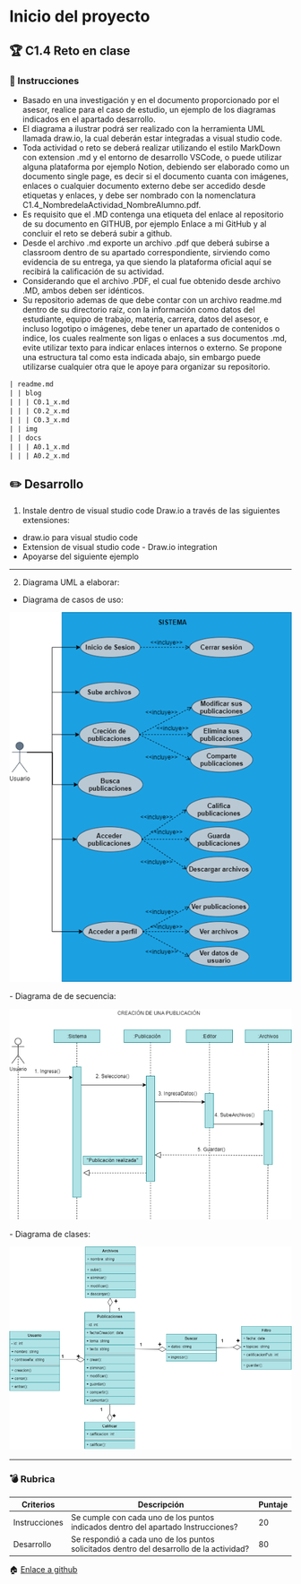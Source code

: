 # Inicio del proyecto

## :trophy: C1.4 Reto en clase

### :blue_book: Instrucciones

* Basado en una investigación y en el documento proporcionado por el asesor, realice para el caso de
estudio, un ejemplo de los diagramas indicados en el apartado desarrollo.
* El diagrama a ilustrar podrá ser realizado con la herramienta UML llamada draw.io, la cual deberán estar integradas a visual studio code.
* Toda actividad o reto se deberá realizar utilizando el estilo MarkDown con extension .md y el entorno de desarrollo VSCode, o puede utilizar alguna plataforma por ejemplo Notion, debiendo ser elaborado como un documento single page, es decir si el documento cuanta con imágenes, enlaces o cualquier documento externo debe ser accedido desde etiquetas y enlaces, y debe ser nombrado con la nomenclatura C1.4_NombredelaActividad_NombreAlumno.pdf.
* Es requisito que el .MD contenga una etiqueta del enlace al repositorio de su documento en GITHUB, por ejemplo Enlace a mi GitHub y al concluir el reto se deberá subir a github.
* Desde el archivo .md exporte un archivo .pdf que deberá subirse a classroom dentro de su apartado
correspondiente, sirviendo como evidencia de su entrega, ya que siendo la plataforma oficial aquí se
recibirá la calificación de su actividad.
* Considerando que el archivo .PDF, el cual fue obtenido desde archivo .MD, ambos deben ser idénticos.
* Su repositorio ademas de que debe contar con un archivo readme.md dentro de su directorio raíz, con la información como datos del estudiante, equipo de trabajo, materia, carrera, datos del asesor, e incluso logotipo o imágenes, debe tener un apartado de contenidos o indice, los cuales realmente son ligas o enlaces a sus documentos .md, evite utilizar texto para indicar enlaces internos o externo.
Se propone una estructura tal como esta indicada abajo, sin embargo puede utilizarse cualquier otra que le apoye para organizar su repositorio.

~~~
| readme.md
| | blog
| | | C0.1_x.md
| | | C0.2_x.md
| | | C0.3_x.md
| | img
| | docs
| | | A0.1_x.md
| | | A0.2_x.md
~~~

## :pencil2: Desarrollo

1. Instale dentro de visual studio code Draw.io a través de las siguientes extensiones:
 - draw.io para visual studio code
 - Extension de visual studio code - Draw.io integration
 - Apoyarse del siguiente ejemplo
---
2. Diagrama UML a elaborar:
- Diagrama de casos de uso:
<p align="center">
    <img alt="Caso de uso" src="https://raw.githubusercontent.com/enrique-cisneros/AnalisisAvanzadoDeSoftware/main/Diagrams/DUso.drawio.png">
</p>
- Diagrama de de secuencia:
<p align="center">
    <img alt="Secuencia" src="https://raw.githubusercontent.com/enrique-cisneros/AnalisisAvanzadoDeSoftware/main/Diagrams/Secuencia.drawio.png">
</p>
- Diagrama de clases:
<p align="center">
    <img alt="Secuencia" src="https://raw.githubusercontent.com/enrique-cisneros/AnalisisAvanzadoDeSoftware/main/Diagrams/Clase.drawio.png">
</p>

___

### :bomb: Rubrica

| Criterios     | Descripción                                                                                  | Puntaje |
| ------------- | -------------------------------------------------------------------------------------------- | ------- |
| Instrucciones | Se cumple con cada uno de los puntos indicados dentro del apartado Instrucciones?            | 20 |
| Desarrollo    | Se respondió a cada uno de los puntos solicitados dentro del desarrollo de la actividad?     | 80      |

:house: [Enlace a github](https://github.com/enrique-cisneros/AnalisisAvanzadoDeSoftware) 
